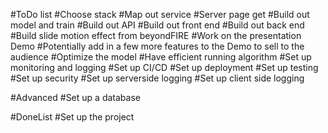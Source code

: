 #ToDo list
#Choose stack
#Map out service
#Server page get
#Build out model and train
#Build out API
#Build out front end
#Build out back end
#Build slide motion effect from beyondFIRE
#Work on the presentation Demo
#Potentially add in a few more features to the Demo to sell to the audience
#Optimize the model
#Have efficient running algorithm
#Set up monitoring and logging
#Set up CI/CD
#Set up deployment
#Set up testing
#Set up security
#Set up serverside logging
#Set up client side logging

#Advanced
#Set up a database

#DoneList
#Set up the project